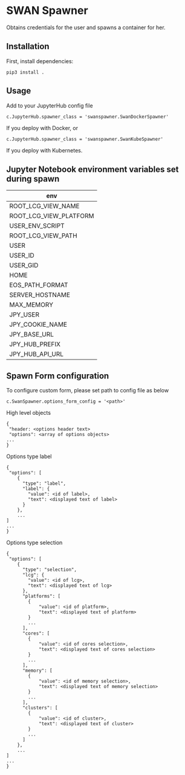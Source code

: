 # SWAN Spawner

Obtains credentials for the user and spawns a container for her.

## Installation

First, install dependencies:

    pip3 install .

## Usage

Add to your JupyterHub config file

    c.JupyterHub.spawner_class = 'swanspawner.SwanDockerSpawner'

If you deploy with Docker, or

    c.JupyterHub.spawner_class = 'swanspawner.SwanKubeSpawner'

If you deploy with Kubernetes.

## Jupyter Notebook environment variables set during spawn

| env      |
|  ---     | 
| ROOT_LCG_VIEW_NAME   |
| ROOT_LCG_VIEW_PLATFORM   |
| USER_ENV_SCRIPT   |
| ROOT_LCG_VIEW_PATH   |
| USER  |
| USER_ID  |
| USER_GID  |
| HOME  |
| EOS_PATH_FORMAT  |
| SERVER_HOSTNAME  |
| MAX_MEMORY  |
| JPY_USER  |
| JPY_COOKIE_NAME  |
| JPY_BASE_URL  |
| JPY_HUB_PREFIX  |
| JPY_HUB_API_URL  |

## Spawn Form configuration

To configure custom form, please set path to config file as below

    c.SwanSpawner.options_form_config = '<path>'
  
High level objects 

```
{
 "header: <options header text>
 "options": <array of options objects>
...
}
```

Options type label

```
{
 "options": [
    {
      "type": "label",
      "label": {
        "value": <id of label>,
        "text": <displayed text of label>
      }
    },
    ...
]
...
}
```

Options type selection

```
{
 "options": [
    {
      "type": "selection",
      "lcg": {
        "value": <id of lcg>,
        "text": <displayed text of lcg>
      },
      "platforms": [
        {
            "value": <id of platform>,
            "text": <displayed text of platform>
        }
        ...
      ],
      "cores": [
        {
            "value": <id of cores selection>,
            "text": <displayed text of cores selection>
        }
        ...
      ],
      "memory": [
        {
            "value": <id of memory selection>,
            "text": <displayed text of memory selection>
        }
        ...
      ],
      "clusters": [
        {
            "value": <id of cluster>,
            "text": <displayed text of cluster>
        }
        ...
      ]
    },
    ...
]
...
}
```
